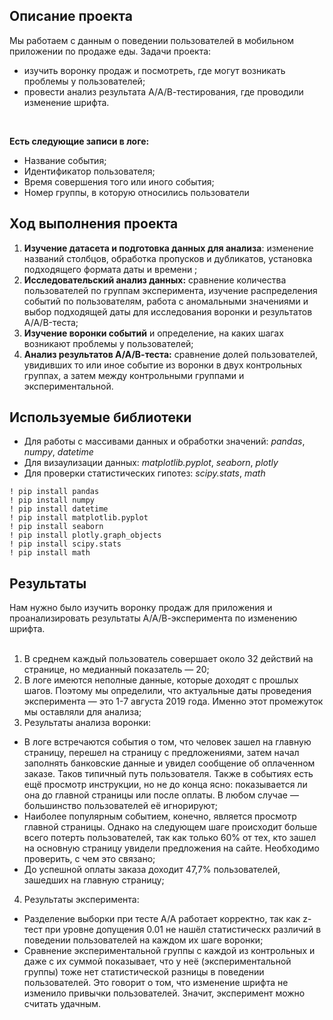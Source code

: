 ## Описание проекта

Мы работаем с данным о поведении пользователей в мобильном приложении по продаже еды. Задачи проекта: <br>
- изучить воронку продаж и посмотреть, где могут возникать проблемы у пользователей;
- провести анализ результата А/А/В-тестирования, где проводили изменение шрифта.
<br>

**Есть следующие записи в логе:**
* Название события;
* Идентификатор пользователя;
* Время совершения того или иного события;
* Номер группы, в которую относились пользователи

## Ход выполнения проекта

1. **Изучение датасета и подготовка данных для анализа**: изменение названий столбцов, обработка пропусков и дубликатов, установка подходящего формата даты и времени ;<br>
2. **Исследовательский анализ данных:** сравнение количества пользователей по группам эксперимента, изучение распределения событий по пользователям, работа с аномальными значениями и выбор подходящей даты для исследования воронки и результатов A/A/B-теста; <br>
3. **Изучение воронки событий** и определение, на каких шагах возникают проблемы у пользователей;<br>
4. **Анализ результатов А/А/В-теста:** сравнение долей пользователей, увидивших то или иное событие из воронки в двух контрольных группах, а затем между контрольными группами и экспериментальной.<br>

## Используемые библиотеки
- Для работы с массивами данных и обработки значений: *pandas*, *numpy*, *datetime*<br>
- Для визаулизации данных: *matplotlib.pyplot*, *seaborn*, *plotly*<br>
- Для проверки статистических гипотез: *scipy.stats*, *math*<br>

```
! pip install pandas
! pip install numpy
! pip install datetime
! pip install matplotlib.pyplot
! pip install seaborn
! pip install plotly.graph_objects
! pip install scipy.stats
! pip install math
```

## Результаты
Нам нужно было изучить воронку продаж для приложения и проанализировать результаты А/А/В-эксперимента по изменению шрифта.<br>
<br>
1. В среднем каждый пользователь совершает около 32 действий на странице, но медианный показатель — 20;<br>
2. В логе имеются неполные данные, которые доходят с прошлых шагов. Поэтому мы определили, что актуальные даты проведения эксперимента — это 1-7 августа 2019 года. Именно этот промежуток мы оставляли для анализа;<br>
3. Результаты анализа воронки:<br>
- В логе встречаются события о том, что человек зашел на главную страницу, перешел на страницу с предложениями, затем начал заполнять банковские данные и увидел сообщение об оплаченном заказе. Таков типичный путь пользователя. Также в событиях есть ещё просмотр инструкции, но не до конца ясно: показывается ли она до главной страницы или после оплаты. В любом случае — большинство пользователей её игнорируют;<br>
- Наиболее популярным событием, конечно, является просмотр главной страницы. Однако на следующем шаге происходит больше всего потерть пользователей, так как только 60% от тех, кто зашел на основную страницу увидели предложения на сайте. Необходимо проверить, с чем это связано;<br>
- До успешной оплаты заказа доходит 47,7% пользователей, зашедших на главную страницу;<br>
4. Результаты эксперимента:<br>
- Разделение выборки при тесте А/А работает корректно, так как z-тест при уровне допущения 0.01 не нашёл статистическх различий в поведении пользователей на каждом их шаге воронки;<br>
- Сравнение экспериментальной группы с каждой из контрольных и даже с их суммой показывает, что у неё (экспериментальной группы) тоже нет статистической разницы в поведении пользователей. Это говорит о том, что изменение шрифта не изменило привычки пользователей. Значит, эксперимент можно считать удачным.

